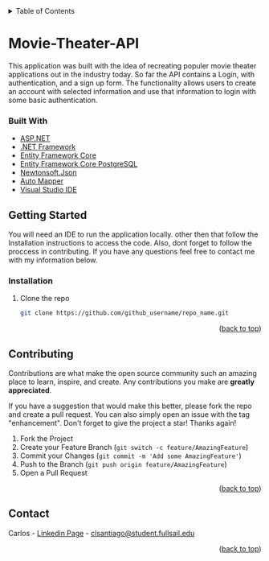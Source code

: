 <!-- TABLE OF CONTENTS -->
<details>
  <summary>Table of Contents</summary>
  <ol>
    <li>
      <a href="#movie-theater-api">Movie Theater API</a>
      <ul>
        <li><a href="#built-with">Built With</a></li>
      </ul>
    </li>
    <li>
      <a href="#getting-started">Getting Started</a>
      <ul>
        <li><a href="#installation">Installation</a></li>
      </ul>
    </li>
    <li><a href="#contributing">Contributing</a></li>
    <li><a href="#contact">Contact</a></li>
  </ol>
</details>

# Movie-Theater-API
This application was built with the idea of recreating populer movie theater applications out in the industry today. So far the API contains a
Login, with authentication, and a sign up form. The functionality allows users to create an account with selected information and use that 
information to login with some basic authentication.


### Built With
- [ASP.NET](https://dotnet.microsoft.com/en-us/apps/aspnet)
- [.NET Framework](https://dotnet.microsoft.com/en-us/download/dotnet-framework)
- [Entity Framework Core](https://www.nuget.org/packages/Microsoft.EntityFrameworkCore/6.0.0-rc.1.21452.10)
- [Entity Framework Core PostgreSQL](https://github.com/npgsql/efcore.pg)
- [Newtonsoft.Json](https://www.newtonsoft.com/json)
- [Auto Mapper](https://automapper.org/)
- [Visual Studio IDE](https://visualstudio.microsoft.com/)


<!-- GETTING STARTED -->
## Getting Started

You will need an IDE to run the application locally. other then that follow the Installation instructions to access the code. 
Also, dont forget to follow the proccess in contributing. If you have any questions feel free to contact me with my information below.

### Installation

1. Clone the repo
   ```sh
   git clone https://github.com/github_username/repo_name.git
   ```

<p align="right">(<a href="#top">back to top</a>)</p>


<!-- CONTRIBUTING -->
## Contributing

Contributions are what make the open source community such an amazing place to learn, inspire, and create. Any contributions you make are **greatly appreciated**.

If you have a suggestion that would make this better, please fork the repo and create a pull request. You can also simply open an issue with the tag "enhancement".
Don't forget to give the project a star! Thanks again!

1. Fork the Project
2. Create your Feature Branch (`git switch -c feature/AmazingFeature`)
3. Commit your Changes (`git commit -m 'Add some AmazingFeature'`)
4. Push to the Branch (`git push origin feature/AmazingFeature`)
5. Open a Pull Request

<p align="right">(<a href="#top">back to top</a>)</p>



<!-- CONTACT -->
## Contact

Carlos - [Linkedin Page](https://www.linkedin.com/in/carlos-santiago-b53967224/) - clsantiago@student.fullsail.edu

<p align="right">(<a href="#top">back to top</a>)</p>
